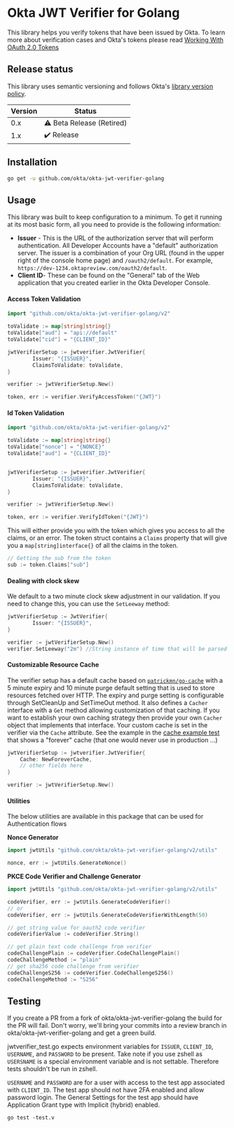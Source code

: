# Okta JWT Verifier for Golang

This library helps you verify tokens that have been issued by Okta. To learn more about verification cases and Okta's tokens please read [Working With OAuth 2.0 Tokens](https://developer.okta.com/authentication-guide/tokens/)

## Release status

This library uses semantic versioning and follows Okta's [library version policy](https://developer.okta.com/code/library-versions/).

| Version | Status                           |
| ------- | -------------------------------- |
| 0.x     | :warning: Beta Release (Retired) |
| 1.x     | :heavy_check_mark: Release       |

## Installation

```sh
go get -u github.com/okta/okta-jwt-verifier-golang
```

## Usage

This library was built to keep configuration to a minimum. To get it running at its most basic form, all you need to provide is the following information:

- **Issuer** - This is the URL of the authorization server that will perform authentication. All Developer Accounts have a "default" authorization server. The issuer is a combination of your Org URL (found in the upper right of the console home page) and `/oauth2/default`. For example, `https://dev-1234.oktapreview.com/oauth2/default`.
- **Client ID**- These can be found on the "General" tab of the Web application that you created earlier in the Okta Developer Console.

#### Access Token Validation

```go
import "github.com/okta/okta-jwt-verifier-golang/v2"

toValidate := map[string]string{}
toValidate["aud"] = "api://default"
toValidate["cid"] = "{CLIENT_ID}"

jwtVerifierSetup := jwtverifier.JwtVerifier{
        Issuer: "{ISSUER}",
        ClaimsToValidate: toValidate,
}

verifier := jwtVerifierSetup.New()

token, err := verifier.VerifyAccessToken("{JWT}")
```

#### Id Token Validation

```go
import "github.com/okta/okta-jwt-verifier-golang/v2"

toValidate := map[string]string{}
toValidate["nonce"] = "{NONCE}"
toValidate["aud"] = "{CLIENT_ID}"


jwtVerifierSetup := jwtverifier.JwtVerifier{
        Issuer: "{ISSUER}",
        ClaimsToValidate: toValidate,
}

verifier := jwtVerifierSetup.New()

token, err := verifier.VerifyIdToken("{JWT}")
```

This will either provide you with the token which gives you access to all the claims, or an error. The token struct contains a `Claims` property that will give you a `map[string]interface{}` of all the claims in the token.

```go
// Getting the sub from the token
sub := token.Claims["sub"]
```

#### Dealing with clock skew

We default to a two minute clock skew adjustment in our validation. If you need to change this, you can use the `SetLeeway` method:

```go
jwtVerifierSetup := JwtVerifier{
        Issuer: "{ISSUER}",
}

verifier := jwtVerifierSetup.New()
verifier.SetLeeway("2m") //String instance of time that will be parsed by `time.ParseDuration`
```

#### Customizable Resource Cache

The verifier setup has a default cache based on
[`patrickmn/go-cache`](https://github.com/patrickmn/go-cache) with a 5 minute
expiry and 10 minute purge default setting that is used to store resources fetched over
HTTP. The expiry and purge setting is configurable through SetCleanUp and SetTimeOut method.
It also defines a `Cacher` interface with a `Get` method allowing
customization of that caching. If you want to establish your own caching
strategy then provide your own `Cacher` object that implements that interface.
Your custom cache is set in the verifier via the `Cache` attribute. See the
example in the [cache example test](utils/cache_example_test.go) that shows a
"forever" cache (that one would never use in production ...)

```go
jwtVerifierSetup := jwtverifier.JwtVerifier{
    Cache: NewForeverCache,
    // other fields here
}

verifier := jwtVerifierSetup.New()
```

#### Utilities

The below utilities are available in this package that can be used for Authentication flows

**Nonce Generator**

```go
import jwtUtils "github.com/okta/okta-jwt-verifier-golang/v2/utils"

nonce, err := jwtUtils.GenerateNonce()
```

**PKCE Code Verifier and Challenge Generator**

```go
import jwtUtils "github.com/okta/okta-jwt-verifier-golang/v2/utils"

codeVerifier, err := jwtUtils.GenerateCodeVerifier()
// or
codeVerifier, err := jwtUtils.GenerateCodeVerifierWithLength(50)

// get string value for oauth2 code verifier
codeVerifierValue := codeVerifier.String()

// get plain text code challenge from verifier
codeChallengePlain := codeVerifier.CodeChallengePlain()
codeChallengeMethod := "plain"
// get sha256 code challenge from verifier
codeChallengeS256 := codeVerifier.CodeChallengeS256()
codeChallengeMethod := "S256"
```

## Testing

If you create a PR from a fork of okta/okta-jwt-verifier-golang the build for
the PR will fail. Don't worry, we'll bring your commits into a review branch in
okta/okta-jwt-verifier-golang and get a green build.

jwtverifier_test.go expects environment variables for `ISSUER`, `CLIENT_ID`,
`USERNAME`, and `PASSWORD` to be present. Take note if you use zshell as
`USERSNAME` is a special environment variable and is not settable. Therefore
tests shouldn't be run in zshell.

`USERNAME` and `PASSWORD` are for a user with access to the test app associated
with `CLIENT_ID`. The test app should not have 2FA enabled and allow password
login. The General Settings for the test app should have Application Grant type
with Implicit (hybrid) enabled.

```
go test -test.v
```
